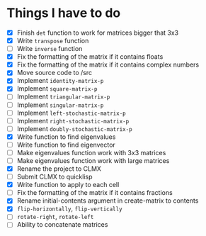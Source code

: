 # Things I have to do

- [x] Finish `det` function to work for matrices bigger that 3x3
- [x] Write `transpose` function
- [ ] Write `inverse` function
- [x] Fix the formatting of the matrix if it contains floats
- [x] Fix the formatting of the matrix if it contains complex numbers
- [x] Move source code to /src
- [x] Implement `identity-matrix-p`
- [x] Implement `square-matrix-p`
- [ ] Implement `triangular-matrix-p`
- [ ] Implement `singular-matrix-p`
- [ ] Implement `left-stochastic-matrix-p`
- [ ] Implement `right-stochastic-matrix-p`
- [ ] Implement `doubly-stochastic-matrix-p`
- [x] Write function to find eigenvalues
- [ ] Write function to find eigenvector
- [ ] Make eigenvalues function work with 3x3 matrices
- [ ] Make eigenvalues function work with large matrices
- [x] Rename the project to CLMX 
- [ ] Submit CLMX to quicklisp
- [x] Write function to apply to each cell
- [ ] Fix the formatting of the matrix if it contains fractions
- [x] Rename initial-contents argument in create-matrix to contents
- [x] `flip-horizontally`, `flip-vertically`
- [ ] `rotate-right`, `rotate-left`
- [ ] Ability to concatenate matrices